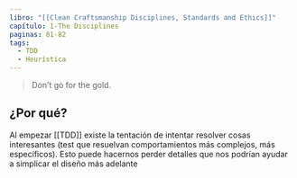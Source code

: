 ```yaml
---
libro: "[[Clean Craftsmanship Disciplines, Standards and Ethics]]"
capítulo: 1-The Disciplines
paginas: 81-82
tags:
  - TDD
  - Heurística
---
```

>Don’t go for the gold. 

## ¿Por qué?
Al empezar [[TDD]] existe la tentación de intentar resolver cosas interesantes (test que resuelvan comportamientos más complejos, más específicos). Esto puede hacernos perder detalles que nos podrían ayudar a simplicar el diseño más adelante
